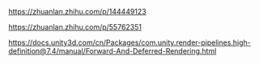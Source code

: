 https://zhuanlan.zhihu.com/p/144449123

https://zhuanlan.zhihu.com/p/55762351


https://docs.unity3d.com/cn/Packages/com.unity.render-pipelines.high-definition@7.4/manual/Forward-And-Deferred-Rendering.html